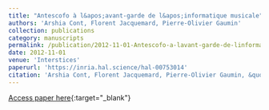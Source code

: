 ```yaml
---
title: "Antescofo à l&apos;avant-garde de l&apos;informatique musicale"
authors: 'Arshia Cont, Florent Jacquemard, Pierre-Olivier Gaumin'
collection: publications
category: manuscripts
permalink: /publication/2012-11-01-Antescofo-a-lavant-garde-de-linformatique-musicale
date: 2012-11-01
venue: 'Interstices'
paperurl: 'https://inria.hal.science/hal-00753014'
citation: 'Arshia Cont, Florent Jacquemard, Pierre-Olivier Gaumin, &quot;Antescofo à l&amp;apos;avant-garde de l&amp;apos;informatique musicale.&quot; Interstices, 2012.'
---
```

[Access paper here](https://inria.hal.science/hal-00753014){:target="_blank"}
